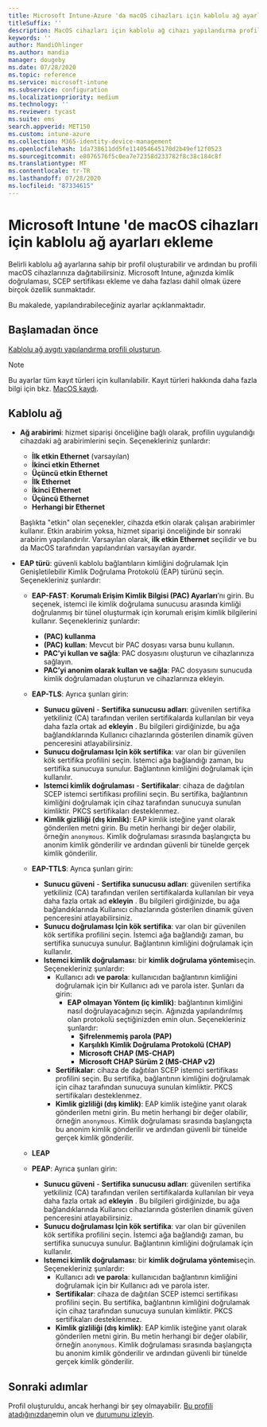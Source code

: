 ```yaml
---
title: Microsoft Intune-Azure 'da macOS cihazları için kablolu ağ ayarlarını yapılandırma | Microsoft Docs
titleSuffix: ''
description: MacOS cihazları için kablolu ağ cihazı yapılandırma profili oluşturun veya ekleyin. Farklı ayarları görüntüleyin, sertifika ekleyin, bir EAP türü seçin ve Microsoft Intune bir kimlik doğrulama yöntemi seçin.
keywords: ''
author: MandiOhlinger
ms.author: mandia
manager: dougeby
ms.date: 07/28/2020
ms.topic: reference
ms.service: microsoft-intune
ms.subservice: configuration
ms.localizationpriority: medium
ms.technology: ''
ms.reviewer: tycast
ms.suite: ems
search.appverid: MET150
ms.custom: intune-azure
ms.collection: M365-identity-device-management
ms.openlocfilehash: 1da738611dd5fe114054645170d2b49ef12f0523
ms.sourcegitcommit: e8076576f5c0ea7e72358d233782f8c38c184c8f
ms.translationtype: MT
ms.contentlocale: tr-TR
ms.lasthandoff: 07/28/2020
ms.locfileid: "87334615"
---
```

# <a name="add-wired-network-settings-for-macos-devices-in-microsoft-intune"></a>Microsoft Intune 'de macOS cihazları için kablolu ağ ayarları ekleme

Belirli kablolu ağ ayarlarına sahip bir profil oluşturabilir ve ardından bu profili macOS cihazlarınıza dağıtabilirsiniz. Microsoft Intune, ağınızda kimlik doğrulaması, SCEP sertifikası ekleme ve daha fazlası dahil olmak üzere birçok özellik sunmaktadır.

Bu makalede, yapılandırabileceğiniz ayarlar açıklanmaktadır.

## <a name="before-you-begin"></a>Başlamadan önce

[Kablolu ağ aygıtı yapılandırma profili oluşturun](wired-networks-configure.md).

> [!NOTE]
> Bu ayarlar tüm kayıt türleri için kullanılabilir. Kayıt türleri hakkında daha fazla bilgi için bkz. [MacOS kaydı](../enrollment/macos-enroll.md).

## <a name="wired-network"></a>Kablolu ağ

- **Ağ arabirimi**: hizmet siparişi önceliğine bağlı olarak, profilin uygulandığı cihazdaki ağ arabirimlerini seçin. Seçenekleriniz şunlardır:
  
  - **İlk etkin Ethernet** (varsayılan)
  - **İkinci etkin Ethernet**
  - **Üçüncü etkin Ethernet**
  - **İlk Ethernet**
  - **İkinci Ethernet**
  - **Üçüncü Ethernet**
  - **Herhangi bir Ethernet**

  Başlıkta "etkin" olan seçenekler, cihazda etkin olarak çalışan arabirimler kullanır. Etkin arabirim yoksa, hizmet siparişi önceliğinde bir sonraki arabirim yapılandırılır. Varsayılan olarak, **ilk etkin Ethernet** seçilidir ve bu da MacOS tarafından yapılandırılan varsayılan ayardır.

- **EAP türü**: güvenli kablolu bağlantıların kimliğini doğrulamak Için Genişletilebilir Kimlik Doğrulama Protokolü (EAP) türünü seçin. Seçenekleriniz şunlardır:

  - **EAP-FAST**: **Korumalı Erişim Kimlik Bilgisi (PAC) Ayarları**’nı girin. Bu seçenek, istemci ile kimlik doğrulama sunucusu arasında kimliği doğrulanmış bir tünel oluşturmak için korumalı erişim kimlik bilgilerini kullanır. Seçenekleriniz şunlardır:
    - **(PAC) kullanma**
    - **(PAC) kullan**: Mevcut bir PAC dosyası varsa bunu kullanın.
    - **PAC’yi kullan ve sağla**: PAC dosyasını oluşturun ve cihazlarınıza sağlayın.
    - **PAC’yi anonim olarak kullan ve sağla**: PAC dosyasını sunucuda kimlik doğrulamadan oluşturun ve cihazlarınıza ekleyin.

  - **EAP-TLS**: Ayrıca şunları girin:

    - **Sunucu güveni**  -  **Sertifika sunucusu adları**: güvenilen sertifika yetkiliniz (CA) tarafından verilen sertifikalarda kullanılan bir veya daha fazla ortak ad **ekleyin** . Bu bilgileri girdiğinizde, bu ağa bağlandıklarında Kullanıcı cihazlarında gösterilen dinamik güven penceresini atlayabilirsiniz.
    - **Sunucu doğrulaması Için kök sertifika**: var olan bir güvenilen kök sertifika profilini seçin. İstemci ağa bağlandığı zaman, bu sertifika sunucuya sunulur. Bağlantının kimliğini doğrulamak için kullanılır.
    - **Istemci kimlik doğrulaması**  -  **Sertifikalar**: cihaza de dağıtılan SCEP istemci sertifikası profilini seçin. Bu sertifika, bağlantının kimliğini doğrulamak için cihaz tarafından sunucuya sunulan kimliktir. PKCS sertifikaları desteklenmez.
    - **Kimlik gizliliği (dış kimlik)**: EAP kimlik isteğine yanıt olarak gönderilen metni girin. Bu metin herhangi bir değer olabilir, örneğin `anonymous`. Kimlik doğrulaması sırasında başlangıçta bu anonim kimlik gönderilir ve ardından güvenli bir tünelde gerçek kimlik gönderilir.

  - **EAP-TTLS**: Ayrıca şunları girin:

    - **Sunucu güveni**  -  **Sertifika sunucusu adları**: güvenilen sertifika yetkiliniz (CA) tarafından verilen sertifikalarda kullanılan bir veya daha fazla ortak ad **ekleyin** . Bu bilgileri girdiğinizde, bu ağa bağlandıklarında Kullanıcı cihazlarında gösterilen dinamik güven penceresini atlayabilirsiniz.
    - **Sunucu doğrulaması Için kök sertifika**: var olan bir güvenilen kök sertifika profilini seçin. İstemci ağa bağlandığı zaman, bu sertifika sunucuya sunulur. Bağlantının kimliğini doğrulamak için kullanılır.
    - **Istemci kimlik doğrulaması**: bir **kimlik doğrulama yöntemi**seçin. Seçenekleriniz şunlardır:
      - Kullanıcı adı **ve parola**: kullanıcıdan bağlantının kimliğini doğrulamak için bir Kullanıcı adı ve parola ister. Şunları da girin:
        - **EAP olmayan Yöntem (iç kimlik)**: bağlantının kimliğini nasıl doğrulayacağınızı seçin. Ağınızda yapılandırılmış olan protokolü seçtiğinizden emin olun. Seçenekleriniz şunlardır:
          - **Şifrelenmemiş parola (PAP)**
          - **Karşılıklı Kimlik Doğrulama Protokolü (CHAP)**
          - **Microsoft CHAP (MS-CHAP)**
          - **Microsoft CHAP Sürüm 2 (MS-CHAP v2)**
      - **Sertifikalar**: cihaza de dağıtılan SCEP istemci sertifikası profilini seçin. Bu sertifika, bağlantının kimliğini doğrulamak için cihaz tarafından sunucuya sunulan kimliktir. PKCS sertifikaları desteklenmez.
      - **Kimlik gizliliği (dış kimlik)**: EAP kimlik isteğine yanıt olarak gönderilen metni girin. Bu metin herhangi bir değer olabilir, örneğin `anonymous`. Kimlik doğrulaması sırasında başlangıçta bu anonim kimlik gönderilir ve ardından güvenli bir tünelde gerçek kimlik gönderilir.

  - **LEAP**

  - **PEAP**: Ayrıca şunları girin:

    - **Sunucu güveni**  -  **Sertifika sunucusu adları**: güvenilen sertifika yetkiliniz (CA) tarafından verilen sertifikalarda kullanılan bir veya daha fazla ortak ad **ekleyin** . Bu bilgileri girdiğinizde, bu ağa bağlandıklarında Kullanıcı cihazlarında gösterilen dinamik güven penceresini atlayabilirsiniz.
    - **Sunucu doğrulaması Için kök sertifika**: var olan bir güvenilen kök sertifika profilini seçin. İstemci ağa bağlandığı zaman, bu sertifika sunucuya sunulur. Bağlantının kimliğini doğrulamak için kullanılır.
    - **Istemci kimlik doğrulaması**: bir **kimlik doğrulama yöntemi**seçin. Seçenekleriniz şunlardır:
      - Kullanıcı adı **ve parola**: kullanıcıdan bağlantının kimliğini doğrulamak için bir Kullanıcı adı ve parola ister.
      - **Sertifikalar**: cihaza de dağıtılan SCEP istemci sertifikası profilini seçin. Bu sertifika, bağlantının kimliğini doğrulamak için cihaz tarafından sunucuya sunulan kimliktir. PKCS sertifikaları desteklenmez.
      - **Kimlik gizliliği (dış kimlik)**: EAP kimlik isteğine yanıt olarak gönderilen metni girin. Bu metin herhangi bir değer olabilir, örneğin `anonymous`. Kimlik doğrulaması sırasında başlangıçta bu anonim kimlik gönderilir ve ardından güvenli bir tünelde gerçek kimlik gönderilir.

## <a name="next-steps"></a>Sonraki adımlar

Profil oluşturuldu, ancak herhangi bir şey olmayabilir. [Bu profili atadığınızdan](device-profile-assign.md)emin olun ve [durumunu izleyin](device-profile-monitor.md).
